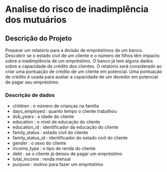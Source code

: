# Analise do risco de inadimplência dos mutuários

## Descrição do Projeto
Preparar um relatório para a divisão de empréstimos de um banco. Descobrir se o estado civil de um cliente e o número de filhos têm impacto sobre a inadimplência de um empréstimo. O banco já tem alguns dados sobre a capacidade de crédito dos clientes. O relatório será considerado ao criar uma pontuação de crédito de um cliente em potencial. Uma pontuação de crédito é usada para avaliar a capacidade de um devedor em potencial de pagar seu empréstimo.


### Descrição de dados
- children : o número de crianças na família
-	days_employed : quanto tempo o cliente trabalhou
-	dob_years : a idade do cliente
-	education : o nível de educação do cliente
-	education_id : identificador da educação do cliente
-	family_status : estado civil do cliente
-	family_status_id : identificador do estado civil do cliente
-	gender : o sexo do cliente
-	income_type : o tipo de renda do cliente
-	debt : se o cliente já deixou de pagar um empréstimo
-	total_income : renda mensal
-	purpose : motivo para fazer um empréstimo


